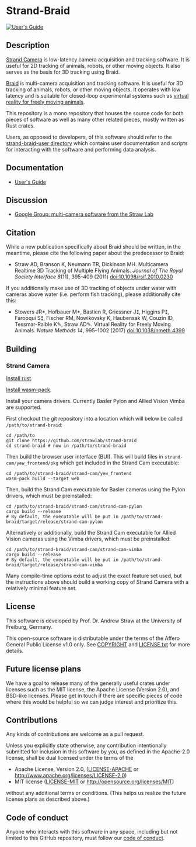 # Strand-Braid

[![User's Guide](https://img.shields.io/badge/docs-User's%20Guide-blue.svg?logo=Gitbook)](https://strawlab.github.io/strand-braid/)

## Description

[Strand Camera](https://strawlab.org/strand-cam/) is low-latency camera
acquisition and tracking software. It is useful for 2D tracking of animals,
robots, or other moving objects. It also serves as the basis for 3D tracking
using Braid.

[Braid](https://strawlab.org/braid/) is multi-camera acquisition and tracking
software. It is useful for 3D tracking of animals, robots, or other moving
objects. It operates with low latency and is suitable for closed-loop
experimental systems such as [virtual reality for freely moving
animals](https://strawlab.org/freemovr/).

This repository is a mono repository that houses the source code for both pieces
of software as well as many other related pieces, mostly written as Rust crates.

Users, as opposed to developers, of this software should refer to the
[strand-braid-user directory](strand-braid-user) which contains user
documentation and scripts for interacting with the software and performing data
analysis.

## Documentation

* [User's Guide](https://strawlab.github.io/strand-braid/)

## Discussion

* [Google Group: multi-camera software from the Straw Lab](https://groups.google.com/g/multicams)

## Citation

While a new publication specifically about Braid should be written, in the
meantime, please cite the following paper about the predecessor to Braid:

* Straw AD, Branson K, Neumann TR, Dickinson MH. Multicamera Realtime 3D
  Tracking of Multiple Flying Animals. *Journal of The Royal Society Interface
  8*(11), 395-409 (2011)
  [doi:10.1098/rsif.2010.0230](https://dx.doi.org/10.1098/rsif.2010.0230)

If you additionally make use of 3D tracking of objects under water with cameras
above water (i.e. perform fish tracking), please additionally cite this:

* Stowers JR*, Hofbauer M*, Bastien R, Griessner J⁑, Higgins P⁑, Farooqui S⁑,
  Fischer RM, Nowikovsky K, Haubensak W, Couzin ID,    Tessmar-Raible K✎, Straw
  AD✎. Virtual Reality for Freely Moving Animals. *Nature Methods 14*, 995–1002
  (2017) [doi:10.1038/nmeth.4399](https://dx.doi.org/10.1038/nmeth.4399)

## Building

### Strand Camera

[Install rust](https://rustup.rs/).

[Install wasm-pack](https://rustwasm.github.io/wasm-pack/installer/).

Install your camera drivers. Currently Basler Pylon and Allied Vision Vimba are
supported.

First checkout the git repository into a location which will below be called
`/path/to/strand-braid`:

```
cd /path/to
git clone https://github.com/strawlab/strand-braid
cd strand-braid # now in /path/to/strand-braid
```

Then build the browser user interface (BUI).
This will build files in `strand-cam/yew_frontend/pkg` which get included in the
Strand Cam executable:

```
cd /path/to/strand-braid/strand-cam/yew_frontend
wasm-pack build --target web
```

Then, build the Strand Cam executable for Basler cameras using the Pylon
drivers, which must be preinstalled:

```
cd /path/to/strand-braid/strand-cam/strand-cam-pylon
cargo build --release
# By default, the executable will be put in /path/to/strand-braid/target/release/strand-cam-pylon
```

Alternatively or additionally, build the Strand Cam executable for Allied Vision
cameras using the Vimba drivers, which must be preinstalled:

```
cd /path/to/strand-braid/strand-cam/strand-cam-vimba
cargo build --release
# By default, the executable will be put in /path/to/strand-braid/target/release/strand-cam-vimba
```

Many compile-time options exist to adjust the exact feature set used, but the
instructions above should build a working copy of Strand Camera with a
relatively minimal feature set.

## License

This software is developed by Prof. Dr. Andrew Straw at the University of
Freiburg, Germany.

This open-source software is distributable under the terms of the Affero General
Public License v1.0 only. See [COPYRIGHT](COPYRIGHT) and
[LICENSE.txt](LICENSE.txt) for more details.

## Future license plans

We have a goal to release many of the generally useful crates under licenses
such as the MIT license, the Apache License (Version 2.0), and BSD-like
licenses. Please get in touch if there are specific pieces of code where this
would be helpful so we can judge interest and prioritize this.

## Contributions

Any kinds of contributions are welcome as a pull request.

Unless you explicitly state otherwise, any contribution intentionally submitted
for inclusion in this software by you, as defined in the Apache-2.0 license,
shall be dual licensed under the terms of the

 * Apache License, Version 2.0, ([LICENSE-APACHE](LICENSE-APACHE) or
   http://www.apache.org/licenses/LICENSE-2.0)
 * MIT license ([LICENSE-MIT](LICENSE-MIT) or
   http://opensource.org/licenses/MIT)

without any additional terms or conditions. (This helps us realize the future
license plans as described above.)

## Code of conduct

Anyone who interacts with this software in any space, including but not limited
to this GitHub repository, must follow our [code of
conduct](code_of_conduct.md).
